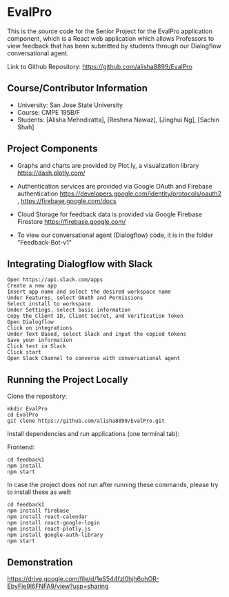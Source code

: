 # EvalPro

This is the source code for the Senior Project for the EvalPro application component, which is a React web application which allows Professors to view feedback that has been submitted by students through our Dialogflow conversational agent. 

Link to Github Repository: https://github.com/alisha8899/EvalPro

## Course/Contributor Information

- University: San Jose State University
- Course: CMPE 195B/F
- Students: [Alisha Mehndiratta], [Reshma Nawaz], [Jinghui Ng], [Sachin Shah]

## Project Components

- Graphs and charts are provided by Plot.ly, a visualization library https://dash.plotly.com/
- Authentication services are provided via Google OAuth and Firebase authentication https://developers.google.com/identity/protocols/oauth2 , https://firebase.google.com/docs
- Cloud Storage for feedback data is provided via Google Firebase Firestore https://firebase.google.com/

- To view our conversational agent (Dialogflow) code, it is in the folder "Feedback-Bot-v1"

## Integrating Dialogflow with Slack
``` 
Open https://api.slack.com/apps
Create a new app
Insert app name and select the desired workspace name
Under Features, select OAuth and Permissions
Select install to workspace
Under Settings, select basic information
Copy the Client ID, Client Secret, and Verification Token 
Open Dialogflow
Click on integrations
Under Text Based, select Slack and input the copied tokens 
Save your information 
Click test in Slack 
Click start 
Open Slack Channel to converse with conversational agent
```

## Running the Project Locally

Clone the repository:

```
mkdir EvalPro
cd EvalPro
git clone https://github.com/alisha8899/EvalPro.git
```

Install dependencies and run applications (one terminal tab):

Frontend:

```
cd feedback1
npm install 
npm start
```
In case the project does not run after running these commands, please try to install these as well: 

```
cd feedback1
npm install firebase
npm install react-calendar
npm install react-google-login
npm install react-plotly.js
npm install google-auth-library
npm start
```

## Demonstration
https://drive.google.com/file/d/1eS544fzl0hjh6ohOR-EbyFie9l6FNFA9/view?usp=sharing 
